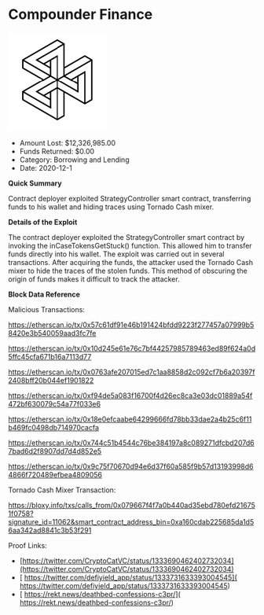 # Compounder Finance
![Compounder Finance](/rektimages/Compounder-Finance.png)
- Amount Lost: $12,326,985.00
- Funds Returned: $0.00
- Category: Borrowing and Lending
- Date: 2020-12-1

**Quick Summary**

Contract deployer exploited StrategyController smart contract, transferring funds to his wallet and hiding traces using Tornado Cash mixer.

  


 **Details of the Exploit**

The contract deployer exploited the StrategyController smart contract by invoking the inCaseTokensGetStuck() function. This allowed him to transfer funds directly into his wallet. The exploit was carried out in several transactions. After acquiring the funds, the attacker used the Tornado Cash mixer to hide the traces of the stolen funds. This method of obscuring the origin of funds makes it difficult to track the attacker.

  


 **Block Data Reference**

Malicious Transactions:

https://etherscan.io/tx/0x57c61df91e46b191424bfdd9223f277457a07999b58420e3b540059aad3fc7fe

https://etherscan.io/tx/0x10d245e61e76c7bf44257985789463ed89f624a0d5ffc45cfa671b16a7113d77

https://etherscan.io/tx/0x0763afe207015ed7c1aa8858d2c092cf7b6a20397f2408bff20b044ef1901822

https://etherscan.io/tx/0xf94de5a083f16700f4d26ec8ca3e03dc01889a54f472bf630079c54a77f033e6

https://etherscan.io/tx/0x18e0efcaabe64299666fd78bb33dae2a4b25c6f11b469fc0498db714970cacfa

https://etherscan.io/tx/0x744c51b4544c76be384197a8c089271dfcbd207d67bad6d2f8907dd7d4d852e5

https://etherscan.io/tx/0x9c75f70670d94e6d37f60a585f9b57d13193998d64866f720489efbea4809056

  


Tornado Cash Mixer Transaction:

https://bloxy.info/txs/calls_from/0x079667f4f7a0b440ad35ebd780efd216751f0758?signature_id=11062&smart_contract_address_bin=0xa160cdab225685da1d56aa342ad8841c3b53f291


Proof Links:
- [https://twitter.com/CryptoCatVC/status/1333690462402732034](https://twitter.com/CryptoCatVC/status/1333690462402732034)
- [ https://twitter.com/defiyield_app/status/1333731633393004545]( https://twitter.com/defiyield_app/status/1333731633393004545)
- [ https://rekt.news/deathbed-confessions-c3pr/]( https://rekt.news/deathbed-confessions-c3pr/)


